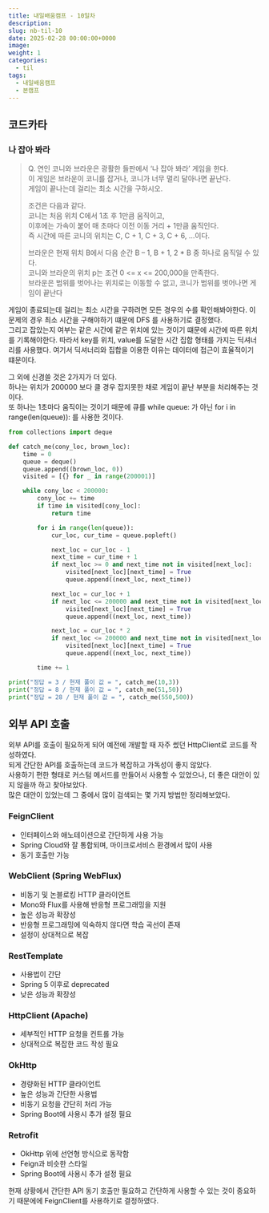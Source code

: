 ```yaml
---
title: 내일배움캠프 - 10일차
description:
slug: nb-til-10
date: 2025-02-28 00:00:00+0000
image:
weight: 1
categories:
  - til
tags:
  - 내일배움캠프
  - 본캠프
---
```


## 코드카타

### 나 잡아 봐라
> Q. 연인 코니와 브라운은 광활한 들판에서 ‘나 잡아 봐라’ 게임을 한다.  
> 이 게임은 브라운이 코니를 잡거나, 코니가 너무 멀리 달아나면 끝난다.  
> 게임이 끝나는데 걸리는 최소 시간을 구하시오. 
> 
> 조건은 다음과 같다.  
> 코니는 처음 위치 C에서 1초 후 1만큼 움직이고,  
> 이후에는 가속이 붙어 매 초마다 이전 이동 거리 + 1만큼 움직인다.  
> 즉 시간에 따른 코니의 위치는 C, C + 1, C + 3, C + 6, …이다.  
> 
> 브라운은 현재 위치 B에서 다음 순간 B – 1, B + 1, 2 * B 중 하나로 움직일 수 있다.  
> 코니와 브라운의 위치 p는 조건 0 <= x <= 200,000을 만족한다.  
> 브라운은 범위를 벗어나는 위치로는 이동할 수 없고, 코니가 범위를 벗어나면 게임이 끝난다

게임이 종료되는데 걸리는 최소 시간을 구하려면 모든 경우의 수를 확인해봐야한다. 이 문제의 경우 최소 시간을 구해야하기 떄문에 DFS 를 사용하기로 결정했다.  
그리고 잡았는지 여부는 같은 시간에 같은 위치에 있는 것이기 떄문에 시간에 따른 위치를 기록해야한다. 
따라서 key를 위치, value를 도달한 시간 집합 형태를 가지는 딕셔너리를 사용했다. 
여기서 딕셔너리와 집합을 이용한 이유는 데이터에 접근이 효율적이기 떄문이다. 

그 외에 신경쓸 것은 2가지가 더 있다.  
하나는 위치가 200000 보다 클 경우 잡지못한 채로 게임이 끝난 부분을 처리해주는 것이다.  
또 하나는 1초마다 움직이는 것이기 때문에 큐를 while queue: 가 아닌 for i in range(len(queue)): 를 사용한 것이다.  

``` python
from collections import deque

def catch_me(cony_loc, brown_loc):
    time = 0
    queue = deque()
    queue.append((brown_loc, 0))
    visited = [{} for _ in range(200001)]

    while cony_loc < 200000:
        cony_loc += time
        if time in visited[cony_loc]:
            return time

        for i in range(len(queue)):
            cur_loc, cur_time = queue.popleft()

            next_loc = cur_loc - 1
            next_time = cur_time + 1
            if next_loc >= 0 and next_time not in visited[next_loc]:
                visited[next_loc][next_time] = True
                queue.append((next_loc, next_time))

            next_loc = cur_loc + 1
            if next_loc <= 200000 and next_time not in visited[next_loc]:
                visited[next_loc][next_time] = True
                queue.append((next_loc, next_time))

            next_loc = cur_loc * 2
            if next_loc <= 200000 and next_time not in visited[next_loc]:
                visited[next_loc][next_time] = True
                queue.append((next_loc, next_time))

        time += 1

print("정답 = 3 / 현재 풀이 값 = ", catch_me(10,3))
print("정답 = 8 / 현재 풀이 값 = ", catch_me(51,50))
print("정답 = 28 / 현재 풀이 값 = ", catch_me(550,500))
```

## 외부 API 호출

외부 API를 호출이 필요하게 되어 예전에 개발할 때 자주 썼던 HttpClient로 코드를 작성하였다.  
되게 간단한 API를 호출하는데 코드가 복잡하고 가독성이 좋지 않았다.  
사용하기 편한 형태로 커스텀 메서드를 만들어서 사용할 수 있었으나, 더 좋은 대안이 있지 않을까 하고 찾아보았다.  
많은 대안이 있었는데 그 중에서 많이 검색되는 몇 가지 방법만 정리해보았다.

### FeignClient

- 인터페이스와 애노테이션으로 간단하게 사용 가능
- Spring Cloud와 잘 통합되며, 마이크로서비스 환경에서 많이 사용
- 동기 호출만 가능  

### WebClient (Spring WebFlux)

- 비동기 및 논블로킹 HTTP 클라이언트
- Mono와 Flux를 사용해 반응형 프로그래밍을 지원
- 높은 성능과 확장성
- 반응형 프로그래밍에 익숙하지 않다면 학습 곡선이 존재
- 설정이 상대적으로 복잡  

### RestTemplate

- 사용법이 간단
- Spring 5 이후로 deprecated
- 낮은 성능과 확장성  

### HttpClient (Apache)

- 세부적인 HTTP 요청을 컨트롤 가능
- 상대적으로 복잡한 코드 작성 필요

### OkHttp

- 경량화된 HTTP 클라이언트
- 높은 성능과 간단한 사용법
- 비동기 요청을 간단히 처리 가능
- Spring Boot에 사용시 추가 설정 필요

### Retrofit

- OkHttp 위에 선언형 방식으로 동작함
- Feign과 비슷한 스타일
- Spring Boot에 사용시 추가 설정 필요

현재 상황에서 간단한 API 동기 호출만 필요하고 간단하게 사용할 수 있는 것이 중요하기 때문에에 FeignClient를 사용하기로 결정하였다.
